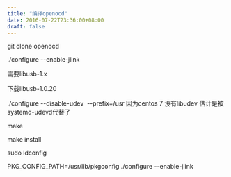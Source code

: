 ```yaml
---
title: "编译openocd"
date: 2016-07-22T23:36:00+08:00
draft: false
---
```


git clone openocd


./configure --enable-jlink 


需要libusb-1.x


下载libusb-1.0.20


./configure --disable-udev  --prefix=/usr 因为centos 7 没有libudev 估计是被systemd-udevd代替了


make


make install


sudo ldconfig


PKG\_CONFIG\_PATH=/usr/lib/pkgconfig ./configure --enable-jlink


 



